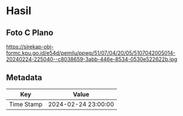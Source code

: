 # Hasil

## Foto C Plano

https://sirekap-obj-formc.kpu.go.id/e54d/pemilu/ppwp/51/07/04/20/05/5107042005014-20240224-225040--c8038659-3abb-446e-8534-0530e522622b.jpg


## Metadata

| Key        | Value               |
| ---------- | ------------------- |
| Time Stamp | 2024-02-24 23:00:00 |



